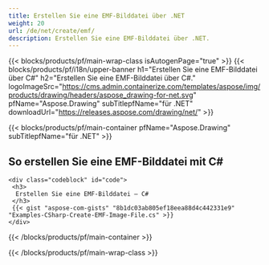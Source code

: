 ```yaml
---
title: Erstellen Sie eine EMF-Bilddatei über .NET
weight: 20
url: /de/net/create/emf/
description: Erstellen Sie eine EMF-Bilddatei über .NET.
---
```


{{< blocks/products/pf/main-wrap-class isAutogenPage="true" >}}
{{< blocks/products/pf/i18n/upper-banner h1="Erstellen Sie eine EMF-Bilddatei über C#" h2="Erstellen Sie eine EMF-Bilddatei über C#." logoImageSrc="https://cms.admin.containerize.com/templates/aspose/img/products/drawing/headers/aspose_drawing-for-net.svg" pfName="Aspose.Drawing" subTitlepfName="für .NET" downloadUrl="https://releases.aspose.com/drawing/net/" >}}

{{< blocks/products/pf/main-container pfName="Aspose.Drawing" subTitlepfName="für .NET" >}}

<h2>So erstellen Sie eine EMF-Bilddatei mit C#</h2>

    <div class="codeblock" id="code">
     <h3>
      Erstellen Sie eine EMF-Bilddatei – C#
     </h3>
     {{< gist "aspose-com-gists" "8b1dc03ab805ef18eea88d4c442331e9" "Examples-CSharp-Create-EMF-Image-File.cs" >}}
    </div>

{{< /blocks/products/pf/main-container >}}


{{< /blocks/products/pf/main-wrap-class >}}
